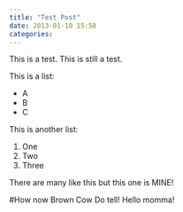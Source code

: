 ```yaml
---
title: "Test Post"
date: 2013-01-10 15:58
categories: 
---
```

This is a test. This is still a test.

This is a list:

* A
* B
* C

This is another list:

1. One
2. Two
3. Three

There are many like this but this one is MINE!

#How now Brown Cow
Do tell!
Hello momma!
